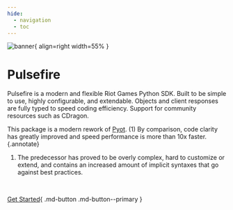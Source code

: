 ```yaml
---
hide:
  - navigation
  - toc
---
```


![banner](https://raw.communitydragon.org/pbe/plugins/rcp-be-lol-game-data/global/default/v1/champion-splashes/uncentered/4/4011.jpg){ align=right width=55% }

# Pulsefire

Pulsefire is a modern and flexible Riot Games Python SDK. Built to be simple to use, highly configurable, and extendable. Objects and client responses are fully typed to speed coding efficiency. Support for community resources such as CDragon.

This package is a modern rework of [Pyot](https://github.com/iann838/Pyot). (1) By comparison, code clarity has greatly improved and speed performance is more than 10x faster.
{.annotate}

1. The predecessor has proved to be overly complex, hard to customize or extend, and contains an increased amount of implicit syntaxes that go against best practices.

&nbsp;

[Get Started](./usage/basic/installation.md){ .md-button .md-button--primary }
